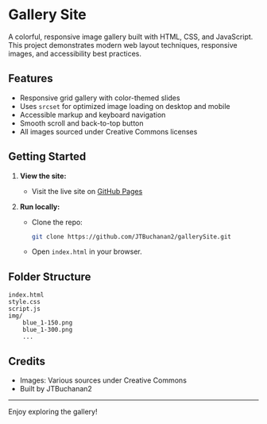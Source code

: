 # Gallery Site

A colorful, responsive image gallery built with HTML, CSS, and JavaScript. This project demonstrates modern web layout techniques, responsive images, and accessibility best practices.

## Features
- Responsive grid gallery with color-themed slides
- Uses `srcset` for optimized image loading on desktop and mobile
- Accessible markup and keyboard navigation
- Smooth scroll and back-to-top button
- All images sourced under Creative Commons licenses

## Getting Started

1. **View the site:**
	 - Visit the live site on [GitHub Pages](https://JTBuchanan2.github.io/gallerySite/)

2. **Run locally:**
	 - Clone the repo:
		 ```bash
		 git clone https://github.com/JTBuchanan2/gallerySite.git
		 ```
	 - Open `index.html` in your browser.

## Folder Structure
```
index.html
style.css
script.js
img/
	blue_1-150.png
	blue_1-300.png
	...
```

## Credits
- Images: Various sources under Creative Commons
- Built by JTBuchanan2

---

Enjoy exploring the gallery!
